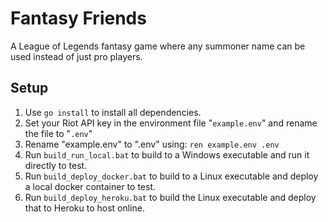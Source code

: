 # Fantasy Friends

A League of Legends fantasy game where any summoner name can be used instead of just pro players.

## Setup

1. Use ```go install``` to install all dependencies.
2. Set your Riot API key in the environment file "```example.env```" and rename the file to "```.env```"
3. Rename "example.env" to ".env" using: ```ren example.env .env```
4. Run ```build_run_local.bat``` to build to a Windows executable and run it directly to test.
5. Run ```build_deploy_docker.bat``` to build to a Linux executable and deploy a local docker container to test.
6. Run ```build_deploy_heroku.bat``` to build the Linux executable and deploy that to Heroku to host online.
